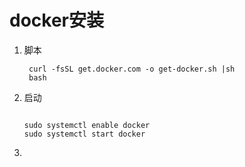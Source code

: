 # docker安装

1. 脚本

   ``` shell
    curl -fsSL get.docker.com -o get-docker.sh |sh
    bash 
   ```

   

2. 启动

   ``` shell
   
   sudo systemctl enable docker
   sudo systemctl start docker
   ```

   

3. 